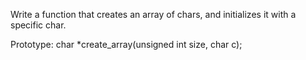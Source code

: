 Write a function that creates an array of chars, and initializes it with a specific char.



Prototype: char *create_array(unsigned int size, char c);
